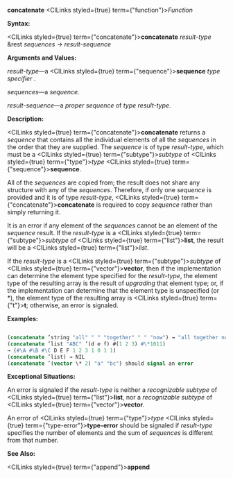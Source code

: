 **concatenate** <ClLinks styled={true} term={"function"}><i>Function</i></ClLinks> 



**Syntax:** 



<ClLinks styled={true} term={"concatenate"}><b>concatenate</b></ClLinks> *result-type* &amp;rest *sequences → result-sequence* 



**Arguments and Values:** 



*result-type*—a <ClLinks styled={true} term={"sequence"}><b>sequence</b></ClLinks> *type specifier* . 



*sequences*—a *sequence*. 



*result-sequence*—a *proper sequence* of *type result-type*. 



**Description:** 



<ClLinks styled={true} term={"concatenate"}><b>concatenate</b></ClLinks> returns a *sequence* that contains all the individual elements of all the *sequences* in the order that they are supplied. The *sequence* is of type *result-type*, which must be a <ClLinks styled={true} term={"subtype"}><i>subtype</i></ClLinks> of <ClLinks styled={true} term={"type"}><i>type</i></ClLinks> <ClLinks styled={true} term={"sequence"}><b>sequence</b></ClLinks>. 



All of the *sequences* are copied from; the result does not share any structure with any of the *sequences*. Therefore, if only one *sequence* is provided and it is of type *result-type*, <ClLinks styled={true} term={"concatenate"}><b>concatenate</b></ClLinks> is required to copy *sequence* rather than simply returning it. 



It is an error if any element of the *sequences* cannot be an element of the *sequence* result. If the *result-type* is a <ClLinks styled={true} term={"subtype"}><i>subtype</i></ClLinks> of <ClLinks styled={true} term={"list"}><b>list</b></ClLinks>, the result will be a <ClLinks styled={true} term={"list"}><i>list</i></ClLinks>. 







 



 



If the *result-type* is a <ClLinks styled={true} term={"subtype"}><i>subtype</i></ClLinks> of <ClLinks styled={true} term={"vector"}><b>vector</b></ClLinks>, then if the implementation can determine the element type specified for the *result-type*, the element type of the resulting array is the result of *upgrading* that element type; or, if the implementation can determine that the element type is unspecified (or \*), the element type of the resulting array is <ClLinks styled={true} term={"t"}><b>t</b></ClLinks>; otherwise, an error is signaled. 



**Examples:**
```lisp

(concatenate ’string "all" " " "together" " " "now") → "all together now" 
(concatenate ’list "ABC" ’(d e f) #(1 2 3) #\*1011) 
→ (#\A #\B #\C D E F 1 2 3 1 0 1 1) 
(concatenate ’list) → NIL 
(concatenate ’(vector \* 2) "a" "bc") should signal an error 

```
**Exceptional Situations:** 



An error is signaled if the *result-type* is neither a *recognizable subtype* of <ClLinks styled={true} term={"list"}><b>list</b></ClLinks>, nor a *recognizable subtype* of <ClLinks styled={true} term={"vector"}><b>vector</b></ClLinks>. 



An error of <ClLinks styled={true} term={"type"}><i>type</i></ClLinks> <ClLinks styled={true} term={"type-error"}><b>type-error</b></ClLinks> should be signaled if *result-type* specifies the number of elements and the sum of *sequences* is different from that number. 



**See Also:** 



<ClLinks styled={true} term={"append"}><b>append</b></ClLinks> 



